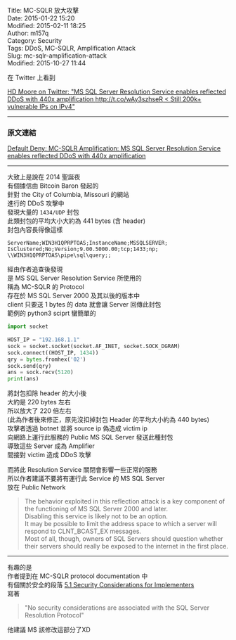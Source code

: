 Title: MC-SQLR 放大攻擊  
Date: 2015-01-22 15:20  
Modified: 2015-02-11 18:25  
Author: m157q  
Category: Security  
Tags: DDoS, MC-SQLR, Amplification Attack  
Slug: mc-sqlr-amplification-attack  
Modified: 2015-10-27 11:44  
  
  
在 Twitter 上看到  
  
[HD Moore on Twitter: "MS SQL Server Resolution Service enables reflected DDoS with 440x amplification http://t.co/wAy3szhseR < Still 200k+ vulnerable IPs on IPv4"](https://twitter.com/hdmoore/status/558041881138192386)  
  
---  
  
### 原文連結  
[Default Deny: MC-SQLR Amplification: MS SQL Server Resolution Service enables reflected DDoS with 440x amplification](http://kurtaubuchon.blogspot.tw/2015/01/mc-sqlr-amplification-ms-sql-server.html)  
  
---  
  
大致上是說在 2014 聖誕夜  
有個據信由 Bitcoin Baron 發起的  
針對 the City of Columbia, Missouri 的網站  
進行的 DDoS 攻擊中  
發現大量的 `1434/UDP` 封包  
此類封包的平均大小大約為 441 bytes (含 header)  
封包內容長得像這樣  
  
```  
ServerName;WIN3H1QPRPTOAS;InstanceName;MSSQLSERVER;  
IsClustered;No;Version;9.00.5000.00;tcp;1433;np;  
\\WIN3H1QPRPTOAS\pipe\sql\query;;  
```  
  
經由作者追查後發現  
是 MS SQL Server Resolution Service 所使用的  
稱為 MC-SQLR 的 Protocol  
存在於 MS SQL Server 2000 及其以後的版本中  
client 只要送 1 bytes 的 data 就會讓 Server 回傳此封包  
範例的 python3 sciprt 蠻簡單的  
  
```python  
import socket  
  
HOST_IP = "192.168.1.1"  
sock = socket.socket(socket.AF_INET, socket.SOCK_DGRAM)  
sock.connect((HOST_IP, 1434))  
qry = bytes.fromhex('02')  
sock.send(qry)  
ans = sock.recv(5120)  
print(ans)  
```  
  
將封包扣除 header 的大小後  
大約是 220 bytes 左右  
所以放大了 220 倍左右  
(此為作者後來修正，原先沒扣掉封包 Header 的平均大小約為 440 bytes)  
攻擊者透過 botnet 並將 source ip 偽造成 victim ip  
向網路上運行此服務的 Public MS SQL Server 發送此種封包  
導致這些 Server 成為 Amplifier  
間接對 victim 造成 DDoS 攻擊  
  
而將此 Resolution Service 關閉會影響一些正常的服務  
所以作者建議不要將有運行此 Service 的 MS SQL Server  
放在 Public Network  
>The behavior exploited in this reflection attack is a key component of the functioning of MS SQL Server 2000 and later.  
>Disabling this service is likely not to be an option.  
>It may be possible to limit the address space to which a server will respond to CLNT_BCAST_EX messages.  
>Most of all, though, owners of SQL Servers should question whether their servers should really be exposed to the internet in the first place.  
  
---  
  
有趣的是  
作者提到在 MC-SQLR protocol documentation 中  
有個關於安全的段落 [5.1 Security Considerations for Implementers](https://msdn.microsoft.com/en-us/library/cc219741.aspx)  
 寫著  
  
> "No security considerations are associated with the SQL Server Resolution Protocol"  
  
他建議 M$ 該修改這部分了XD  
  
  
